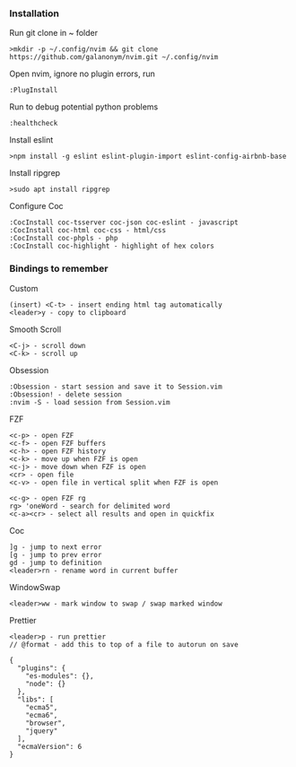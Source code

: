 ### Installation

Run git clone in ~ folder

    >mkdir -p ~/.config/nvim && git clone https://github.com/galanonym/nvim.git ~/.config/nvim

Open nvim, ignore no plugin errors, run

    :PlugInstall

Run to debug potential python problems

    :healthcheck

Install eslint

    >npm install -g eslint eslint-plugin-import eslint-config-airbnb-base

Install ripgrep

    >sudo apt install ripgrep

Configure Coc

    :CocInstall coc-tsserver coc-json coc-eslint - javascript
    :CocInstall coc-html coc-css - html/css
    :CocInstall coc-phpls - php
    :CocInstall coc-highlight - highlight of hex colors

### Bindings to remember

Custom

    (insert) <C-t> - insert ending html tag automatically 
    <leader>y - copy to clipboard

Smooth Scroll

    <C-j> - scroll down
    <C-k> - scroll up

Obsession

    :Obsession - start session and save it to Session.vim
    :Obsession! - delete session
    :nvim -S - load session from Session.vim

FZF

    <c-p> - open FZF
    <c-f> - open FZF buffers
    <c-h> - open FZF history
    <c-k> - move up when FZF is open
    <c-j> - move down when FZF is open
    <cr> - open file
    <c-v> - open file in vertical split when FZF is open

    <c-g> - open FZF rg
    rg> 'oneWord - search for delimited word
    <c-a><cr> - select all results and open in quickfix

Coc

    ]g - jump to next error 
    [g - jump to prev error 
    gd - jump to definition
    <leader>rn - rename word in current buffer

WindowSwap

    <leader>ww - mark window to swap / swap marked window

Prettier

    <leader>p - run prettier
    // @format - add this to top of a file to autorun on save

```
{
  "plugins": {
    "es-modules": {},
    "node": {}
  },
  "libs": [
    "ecma5",
    "ecma6",
    "browser",
    "jquery"
  ],
  "ecmaVersion": 6
}
```
